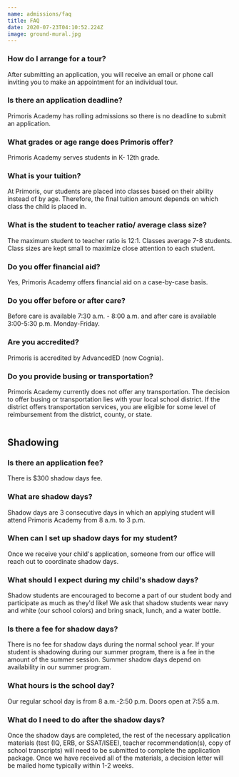 ```yaml
---
name: admissions/faq
title: FAQ
date: 2020-07-23T04:10:52.224Z
image: ground-mural.jpg
---
```

### How do I arrange for a tour?

After submitting an application, you will receive an email or phone call inviting you to make an appointment for an individual tour.

### Is there an application deadline?

Primoris Academy has rolling admissions so there is no deadline to submit an application.

### What grades or age range does Primoris offer?

Primoris Academy serves students in K- 12th grade.

### What is your tuition?

At Primoris, our students are placed into classes based on their ability instead of by age. Therefore, the final tuition amount depends on which class the child is placed in. 

### What is the student to teacher ratio/ average class size?

The maximum student to teacher ratio is 12:1. Classes average 7-8 students. Class sizes are kept small to maximize close attention to each student.

### Do you offer financial aid?

Yes, Primoris Academy offers financial aid on a case-by-case basis.

### Do you offer before or after care?

Before care is available 7:30 a.m. - 8:00 a.m. and after care is available 3:00-5:30 p.m. Monday-Friday.

### Are you accredited?

Primoris is accredited by AdvancedED (now Cognia).

### Do you provide busing or transportation?

Primoris Academy currently does not offer any transportation. The decision to offer busing or transportation lies with your local school district. If the district offers transportation services, you are eligible for some level of reimbursement from the district, county, or state.

<h2 style="margin-top:2em">Shadowing</h2>

### Is there an application fee?

There is $300 shadow days fee. 

### What are shadow days?

Shadow days are 3 consecutive days in which an applying student will attend Primoris Academy from 8 a.m. to 3 p.m.

### When can I set up shadow days for my student?

Once we receive your child's application, someone from our office will reach out to coordinate shadow days.

### What should I expect during my child's shadow days?

Shadow students are encouraged to become a part of our student body and participate as much as they'd like! We ask that shadow students wear navy and white (our school colors) and bring snack, lunch, and a water bottle.

### Is there a fee for shadow days?

There is no fee for shadow days during the normal school year. If your student is shadowing during our summer program, there is a fee in the amount of the summer session. Summer shadow days depend on availability in our summer program.

### What hours is the school day?

Our regular school day is from 8 a.m.-2:50 p.m. Doors open at 7:55 a.m.

### What do I need to do after the shadow days?

Once the shadow days are completed, the rest of the necessary application materials (test (IQ, ERB, or SSAT/ISEE), teacher recommendation(s), copy of school transcripts) will need to be submitted to complete the application package. Once we have received all of the materials, a decision letter will be mailed home typically within 1-2 weeks.